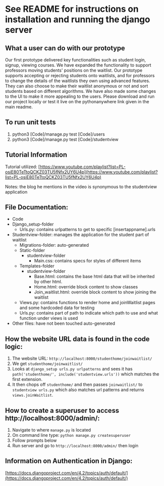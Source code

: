 # See README for instructions on installation and running the django server

## What a user can do with our prototype

Our first prototype delivered key functionalities such as student login, signup, viewing courses. We have
expanded the functionality to support professors moving students' positions on the waitlist. Our prototype
supports accepting or rejecting students onto waitlists, and for professors to change the details of the
waitlists they own using advanced features. They can also choose to make their waitlist anonymous or not and sort students based on 
different algorithms. We have also made some changes to the UI to make it more appealing to the users. Please download and run our project locally or test it live on the pythonanywhere link given in the main readme. 

## To run unit tests

1. python3 [Code]/manage.py test [Code]/users
2. python3 [Code]/manage.py test [Code]/studentview

## Tutorial Information

Tutorial utilized: [https://www.youtube.com/playlist?list=PL-osiE80TeTtoQCKZ03TU5fNfx2UY6U4p](https://www.youtube.com/playlist?list=PL-osiE80TeTtoQCKZ03TU5fNfx2UY6U4p)

Notes: the blog he mentions in the video is synonymous to the studentview application

## File Documentation:

- Code
- Django_setup-folder
  - Urls.py: contains urlpatterns to get to specific [insertappname].urls
- Studentview-folder: manages the application for the student part of waitlist
  - Migrations-folder: auto-generated
  - Static-folder
    - studentview-folder
      - Main.css: contains specs for styles of different items
  - Templates-folder
    - studentview-folder
      - Base.html: contains the base html data that will be inherited by other html.
      - Home.html: override block content to show classes 
      - Join_waitlist.html: override block content to show joining the waitlist
  - Views.py: contains functions to render home and joinWaitlist pages and some hardcoded data for testing
  - Urls.py: contains part of path to indicate which path to use and what function under views is used 
- Other files: have not been touched auto-generated

## How the website URL data is found in the code logic:

1. The website URL: `http://localhost:8000/studenthome/joinwaitlist/`
2. We get `studenthome/joinwaitlist/`
3. Looks at `django_setup urls.py urlpatterns` and sees it has `path('studenthome/', include('studentview.urls'))` which matches the first extension.
4. It then chops off `studenthome/` and then passes `joinwaitlist/` to `studentview urls.py` which also matches url patterns and returns `views.joinWaitlist`.

## How to create a superuser to access http://localhost:8000/admin/:

1. Navigate to where `manage.py` is located
2. On command line type: `python manage.py createsuperuser`
3. Follow prompts below
4. Run server and go to `http://localhost:8000/admin/` then login

## Information on Authentication in Django:

[https://docs.djangoproject.com/en/4.2/topics/auth/default/](https://docs.djangoproject.com/en/4.2/topics/auth/default/)

